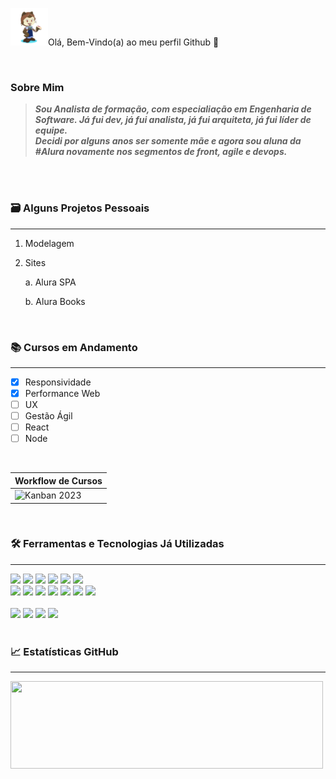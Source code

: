 <img heigth="60" width="60" src="https://github.com/ksilvagito/ksilvagito/blob/main/octocat-Kerle.png">Olá, Bem-Vindo(a) ao meu perfil Github 👋 
  
 
<br/>

### Sobre Mim

> _**Sou Analista de formação, com especialiação em Engenharia de Software. Já fui dev, já fui analista, já fui arquiteta, já fui líder de equipe.**_   
> _**Decidi por alguns anos ser somente mãe e agora sou aluna da #Alura novamente nos segmentos de front, agile e devops.**_

<br/>

<!--<picture>
  <source media="(prefers-color-scheme: dark)" srcset="https://user-images.githubusercontent.com/25423296/163456776-7f95b81a-f1ed-45f7-b7ab-8fa810d529fa.png">
  <source media="(prefers-color-scheme: light)" srcset="https://user-images.githubusercontent.com/25423296/163456779-a8556205-d0a5-45e2-ac17-42d089e3c3f8.png">
  <img alt="Imagem Cabeçalho" src="https://user-images.githubusercontent.com/25423296/163456779-a8556205-d0a5-45e2-ac17-42d089e3c3f8.png">
</picture>-->

<!--
![Snake animation](https://github.com/ksilvagito/ksilvagito/blob/output/github-contribution-grid-snake.svg)
-->
<br/>

### 🗃 Alguns Projetos Pessoais 
----
<!--
<img width="600" alt="Diagrama de Caso de Uso" src="/../../../publicImg/blob/main/UCDiagram-VendaPassagem.jpg">
<img width="600" alt="Diagrama de Classes" src="/../../../publicImg/blob/main/imagens/Class-Diagram.jpg">
-->

1. Modelagem
2. Sites
   
    a. Alura SPA
   
    b. Alura Books

<!-- ![Alt](src)  -->

<br/>

### 📚 Cursos em Andamento
----

- [x] Responsividade
- [x] Performance Web
- [ ] UX
- [ ] Gestão Ágil
- [ ] React
- [ ] Node

<br/>

| Workflow de Cursos   |
| :---          |
| <img width="600" alt="Kanban 2023" src="/../../../publicImg/blob/main/Kanban.jpg"> | 

<br/>

### 🛠 Ferramentas e Tecnologias Já Utilizadas
----
<div id="front" style="display: inline_block" > 
  <img heigth="30" width="30" src="https://cdn.jsdelivr.net/gh/devicons/devicon/icons/css3/css3-plain-wordmark.svg" /> 
  <img heigth="30" width="30" src="https://cdn.jsdelivr.net/gh/devicons/devicon/icons/html5/html5-plain-wordmark.svg" /> 
  <img  heigth="30" width="30" src="https://cdn.jsdelivr.net/gh/devicons/devicon/icons/sass/sass-original.svg" />  
  <img heigth="30" width="30" src="https://cdn.jsdelivr.net/gh/devicons/devicon/icons/figma/figma-original.svg" /> 
  <img heigth="25" width="25" src="https://cdn.jsdelivr.net/gh/devicons/devicon/icons/javascript/javascript-plain.svg" /> 
  <img heigth="30" width="30" src="https://cdn.jsdelivr.net/gh/devicons/devicon/icons/tailwindcss/tailwindcss-plain.svg" />
</div>

<div id="dev" style="display: inline_block" > 
  <img heigth="30" width="30" src="https://cdn.jsdelivr.net/gh/devicons/devicon/icons/java/java-original-wordmark.svg" />
  <img heigth="30" width="30" src="https://cdn.jsdelivr.net/gh/devicons/devicon/icons/linux/linux-original.svg" />
  <img heigth="40" width="40" src="https://cdn.jsdelivr.net/gh/devicons/devicon/icons/oracle/oracle-original.svg" /> 
  <img heigth="40" width="40" src="https://cdn.jsdelivr.net/gh/devicons/devicon/icons/postgresql/postgresql-original-wordmark.svg" /> 
  <img heigth="50" width="50" src="https://cdn.jsdelivr.net/gh/devicons/devicon/icons/apache/apache-original-wordmark.svg" />  
  <img heigth="30" width="30" src="https://cdn.jsdelivr.net/gh/devicons/devicon/icons/vim/vim-plain.svg" /> 
  <img heigth="30" width="30" src="https://cdn.jsdelivr.net/gh/devicons/devicon/icons/vscode/vscode-original-wordmark.svg" />
</div>
<br/> 
<div id="model" style="display: inline_block" >
  <img  heigth="40" width="40" src="https://cdn.jsdelivr.net/gh/devicons/devicon/icons/jira/jira-original-wordmark.svg" /> 
  <img heigth="40" width="40" src="https://cdn.jsdelivr.net/gh/devicons/devicon/icons/trello/trello-plain-wordmark.svg" />
  <img heigth="30" width="30"  src="https://cdn.jsdelivr.net/gh/devicons/devicon/icons/subversion/subversion-original.svg" />
  <img heigth="40" width="40" src="https://cdn.jsdelivr.net/gh/devicons/devicon/icons/git/git-original-wordmark.svg" />  
</div>
<br/> 

### 📈 Estatísticas GitHub
----
<div>
  <a href="https://github.com/ksilvagito">
  <img loading="lazy" height="140" width="500" src="https://github-readme-stats.vercel.app/api?username=ksilvagito&show_icons=true&theme=dark&include_all_commits=true&count_private=true" /> 
  <!--<img loading="lazy" height="140" width="500" fontsize="9" src="https://github-readme-stats.vercel.app/api/top-langs/?username=ksilvagito&layout=compact&langs_count=7&theme=dark"/>-->
</div>



<!--
**ksilvagito/ksilvagito** is a ✨ _special_ ✨ repository because its `README.md` (this file) appears on your GitHub profile.
-->
